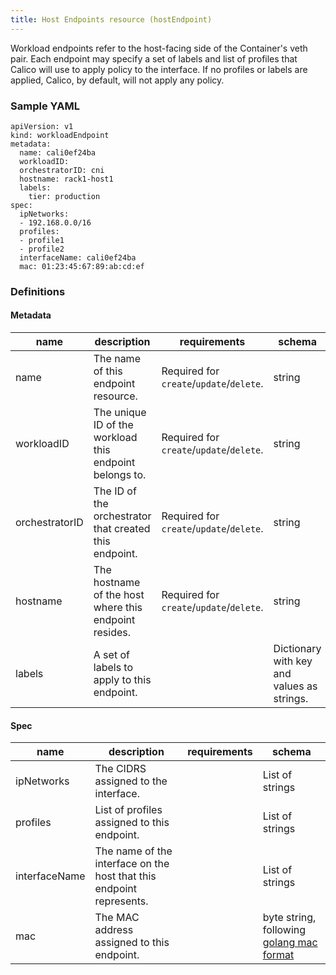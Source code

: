 ```yaml
---
title: Host Endpoints resource (hostEndpoint)
---
```

Workload endpoints refer to the host-facing side of the Container's veth pair. Each endpoint may specify a set of labels and list of profiles that Calico will use to apply policy to the interface.  If no profiles or labels are applied, Calico, by default, will not apply any policy.

### Sample YAML
```
apiVersion: v1
kind: workloadEndpoint
metadata:
  name: cali0ef24ba
  workloadID:
  orchestratorID: cni
  hostname: rack1-host1
  labels:
    tier: production
spec:
  ipNetworks:
  - 192.168.0.0/16
  profiles:
  - profile1
  - profile2
  interfaceName: cali0ef24ba
  mac: 01:23:45:67:89:ab:cd:ef
```

### Definitions
#### Metadata
| name           | description                                                | requirements                             | schema |
|----------------|------------------------------------------------------------|------------------------------------------|--------|
| name           | The name of this endpoint resource.                        | Required for `create`/`update`/`delete`. | string |
| workloadID     | The unique ID of the workload this endpoint belongs to.    | Required for `create`/`update`/`delete`. | string |
| orchestratorID | The ID of the orchestrator that created this endpoint.     | Required for `create`/`update`/`delete`. | string |
| hostname       | The hostname of the host where this endpoint resides.      | Required for `create`/`update`/`delete`. | string |
| labels         | A set of labels to apply to this endpoint.                 |      | Dictionary with key and values as strings. |

#### Spec
| name          | description                                             | requirements                | schema          |
|---------------|---------------------------------------------------------|-----------------------------|-----------------|
| ipNetworks    | The CIDRS assigned to the interface. | | List of strings |
| profiles      | List of profiles assigned to this endpoint. |                          | List of strings |
| interfaceName | The name of the interface on the host that this endpoint represents. | | List of strings |
| mac           | The MAC address assigned to this endpoint. | | byte string, following [golang mac format](https://golang.org/pkg/net/#ParseMAC) |
